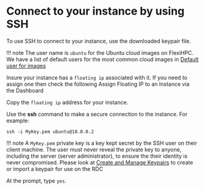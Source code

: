 # Connect to your instance by using SSH

To use SSH to connect to your instance, use the downloaded keypair file.

!!! note
    The user name is `ubuntu` for the Ubuntu cloud images on FlexiHPC. We have a list of default users for the most common cloud images in [Default user for images](default-user-nesi-images.md)

Insure your instance has a `floating ip` associated with it. If you need to assign one then check the following Assign Floating IP to an Instance via the Dashboard

Copy the `floating ip` address for your instance.

Use the **ssh** command to make a secure connection to the instance. For example:

```
ssh -i MyKey.pem ubuntu@10.0.0.2
```

!!! note
    A `MyKey.pem` private key is a key kept secret by the SSH user on their client machine. The user must never reveal the private key to anyone, including the server (server administrator), to ensure the their identity is never compromised.
    Please look at [Create and Manage Keypairs](../create-and-manage-keypairs/index.md) to create or import a keypair for use on the RDC

At the prompt, type `yes`.